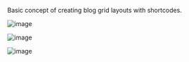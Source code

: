 Basic concept of creating blog grid layouts with shortcodes. 

![image](https://user-images.githubusercontent.com/10601417/85922750-4affe900-b8b8-11ea-96b2-3dbaea6254e8.png)

![image](https://user-images.githubusercontent.com/10601417/85922838-ce213f00-b8b8-11ea-8dda-f12e65c9eb17.png)

![image](https://user-images.githubusercontent.com/10601417/85922854-d8433d80-b8b8-11ea-9ea0-771a49d596e3.png)

